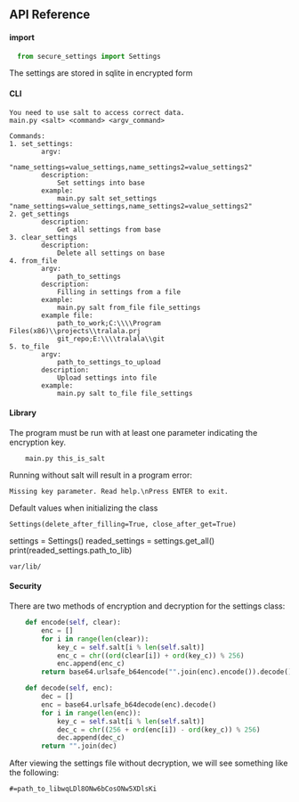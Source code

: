 
## API Reference

#### import

```python
  from secure_settings import Settings
```

The settings are stored in sqlite in encrypted form

#### CLI

    You need to use salt to access correct data.
    main.py <salt> <command> <argv_command>
    
    Commands:
    1. set_settings:
            argv:
                "name_settings=value_settings,name_settings2=value_settings2"
            description:
                Set settings into base
            example:
                main.py salt set_settings "name_settings=value_settings,name_settings2=value_settings2"
    2. get_settings
            description:
                Get all settings from base
    3. clear_settings
            description:
                Delete all settings on base
    4. from_file
            argv:
                path_to_settings
            description:
                Filling in settings from a file
            example:
                main.py salt from_file file_settings                             
            example file:
                path_to_work;C:\\\\Program Files(x86)\\projects\\tralala.prj
                git_repo;E:\\\\tralala\\git
    5. to_file
            argv:
                path_to_settings_to_upload
            description:
                Upload settings into file
            example:
                main.py salt to_file file_settings
				
#### Library
The program must be run with at least one parameter indicating the encryption key.
```
	main.py this_is_salt
```

Running without salt will result in a program error:
```
Missing key parameter. Read help.\nPress ENTER to exit.
```

Default values when initializing the class
```
Settings(delete_after_filling=True, close_after_get=True)
```

settings = Settings()
readed_settings = settings.get_all()
print(readed_settings.path_to_lib)

```
var/lib/
```

#### Security
There are two methods of encryption and decryption for the settings class:
```python
    def encode(self, clear):
        enc = []
        for i in range(len(clear)):
            key_c = self.salt[i % len(self.salt)]
            enc_c = chr((ord(clear[i]) + ord(key_c)) % 256)
            enc.append(enc_c)
        return base64.urlsafe_b64encode("".join(enc).encode()).decode()

    def decode(self, enc):
        dec = []
        enc = base64.urlsafe_b64decode(enc).decode()
        for i in range(len(enc)):
            key_c = self.salt[i % len(self.salt)]
            dec_c = chr((256 + ord(enc[i]) - ord(key_c)) % 256)
            dec.append(dec_c)
        return "".join(dec)
```

After viewing the settings file without decryption, we will see something like the following:
```
#=path_to_libwqLDl8ONw6bCosONw5XDlsKi
```